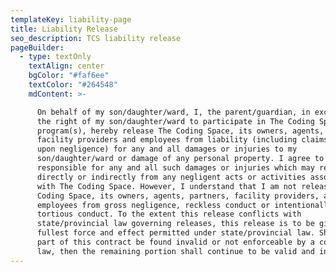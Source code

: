 ```yaml
---
templateKey: liability-page
title: Liability Release
seo_description: TCS liability release
pageBuilder:
  - type: textOnly
    textAlign: center
    bgColor: "#faf6ee"
    textColor: "#264548"
    mdContent: >-

      On behalf of my son/daughter/ward, I, the parent/guardian, in exchange for
      the right of my son/daughter/ward to participate in The Coding Space
      program(s), hereby release The Coding Space, its owners, agents, partners,
      facility providers and employees from liability (including claims based
      upon negligence) for any and all damages or injuries to my
      son/daughter/ward or damage of any personal property. I agree to be fully
      responsible for any and all such damages or injuries which may result
      directly or indirectly from any negligent acts or activities associated
      with The Coding Space. However, I understand that I am not releasing The
      Coding Space, its owners, agents, partners, facility providers, and
      employees from gross negligence, reckless conduct or intentionally
      tortious conduct. To the extent this release conflicts with
      state/provincial law governing releases, this release is to be given the
      fullest force and effect permitted under state/provincial law. Should any
      part of this contract be found invalid or not enforceable by a court of
      law, then the remaining portion shall continue to be valid and in force.
---
```

